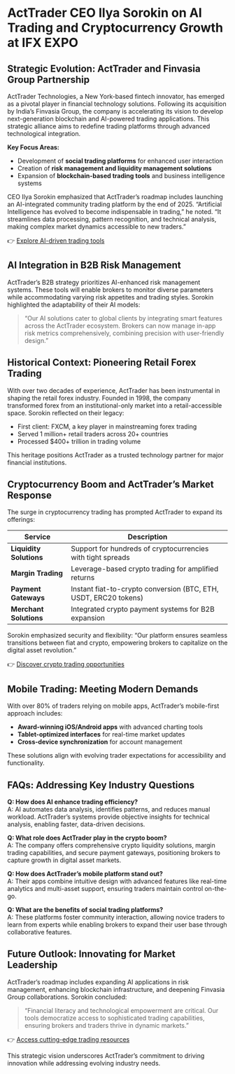 # ActTrader CEO Ilya Sorokin on AI Trading and Cryptocurrency Growth at IFX EXPO  

## Strategic Evolution: ActTrader and Finvasia Group Partnership  

ActTrader Technologies, a New York-based fintech innovator, has emerged as a pivotal player in financial technology solutions. Following its acquisition by India’s Finvasia Group, the company is accelerating its vision to develop next-generation blockchain and AI-powered trading applications. This strategic alliance aims to redefine trading platforms through advanced technological integration.  

**Key Focus Areas:**  
- Development of **social trading platforms** for enhanced user interaction  
- Creation of **risk management and liquidity management solutions**  
- Expansion of **blockchain-based trading tools** and business intelligence systems  

CEO Ilya Sorokin emphasized that ActTrader’s roadmap includes launching an AI-integrated community trading platform by the end of 2025. “Artificial Intelligence has evolved to become indispensable in trading,” he noted. “It streamlines data processing, pattern recognition, and technical analysis, making complex market dynamics accessible to new traders.”  

👉 [Explore AI-driven trading tools](https://bit.ly/okx-bonus)  

## AI Integration in B2B Risk Management  

ActTrader’s B2B strategy prioritizes AI-enhanced risk management systems. These tools will enable brokers to monitor diverse parameters while accommodating varying risk appetites and trading styles. Sorokin highlighted the adaptability of their AI models:  

> “Our AI solutions cater to global clients by integrating smart features across the ActTrader ecosystem. Brokers can now manage in-app risk metrics comprehensively, combining precision with user-friendly design.”  

## Historical Context: Pioneering Retail Forex Trading  

With over two decades of experience, ActTrader has been instrumental in shaping the retail forex industry. Founded in 1998, the company transformed forex from an institutional-only market into a retail-accessible space. Sorokin reflected on their legacy:  

- First client: FXCM, a key player in mainstreaming forex trading  
- Served 1 million+ retail traders across 20+ countries  
- Processed $400+ trillion in trading volume  

This heritage positions ActTrader as a trusted technology partner for major financial institutions.  

## Cryptocurrency Boom and ActTrader’s Market Response  

The surge in cryptocurrency trading has prompted ActTrader to expand its offerings:  

| Service | Description |  
|--------|-------------|  
| **Liquidity Solutions** | Support for hundreds of cryptocurrencies with tight spreads |  
| **Margin Trading** | Leverage-based crypto trading for amplified returns |  
| **Payment Gateways** | Instant fiat-to-crypto conversion (BTC, ETH, USDT, ERC20 tokens) |  
| **Merchant Solutions** | Integrated crypto payment systems for B2B expansion |  

Sorokin emphasized security and flexibility: “Our platform ensures seamless transitions between fiat and crypto, empowering brokers to capitalize on the digital asset revolution.”  

👉 [Discover crypto trading opportunities](https://bit.ly/okx-bonus)  

## Mobile Trading: Meeting Modern Demands  

With over 80% of traders relying on mobile apps, ActTrader’s mobile-first approach includes:  
- **Award-winning iOS/Android apps** with advanced charting tools  
- **Tablet-optimized interfaces** for real-time market updates  
- **Cross-device synchronization** for account management  

These solutions align with evolving trader expectations for accessibility and functionality.  

## FAQs: Addressing Key Industry Questions  

**Q: How does AI enhance trading efficiency?**  
A: AI automates data analysis, identifies patterns, and reduces manual workload. ActTrader’s systems provide objective insights for technical analysis, enabling faster, data-driven decisions.  

**Q: What role does ActTrader play in the crypto boom?**  
A: The company offers comprehensive crypto liquidity solutions, margin trading capabilities, and secure payment gateways, positioning brokers to capture growth in digital asset markets.  

**Q: How does ActTrader’s mobile platform stand out?**  
A: Their apps combine intuitive design with advanced features like real-time analytics and multi-asset support, ensuring traders maintain control on-the-go.  

**Q: What are the benefits of social trading platforms?**  
A: These platforms foster community interaction, allowing novice traders to learn from experts while enabling brokers to expand their user base through collaborative features.  

## Future Outlook: Innovating for Market Leadership  

ActTrader’s roadmap includes expanding AI applications in risk management, enhancing blockchain infrastructure, and deepening Finvasia Group collaborations. Sorokin concluded:  

> “Financial literacy and technological empowerment are critical. Our tools democratize access to sophisticated trading capabilities, ensuring brokers and traders thrive in dynamic markets.”  

👉 [Access cutting-edge trading resources](https://bit.ly/okx-bonus)  

This strategic vision underscores ActTrader’s commitment to driving innovation while addressing evolving industry needs.